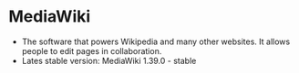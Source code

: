 # MediaWiki

- The software that powers Wikipedia and many other websites. It allows people to edit pages in collaboration.
- Lates stable version: MediaWiki 1.39.0 - stable
